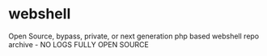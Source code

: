 # webshell
Open Source, bypass, private, or next generation php based webshell repo archive  - NO LOGS FULLY OPEN SOURCE 
